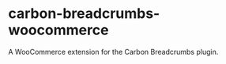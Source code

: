 carbon-breadcrumbs-woocommerce
==============================

A WooCommerce extension for the Carbon Breadcrumbs plugin.
